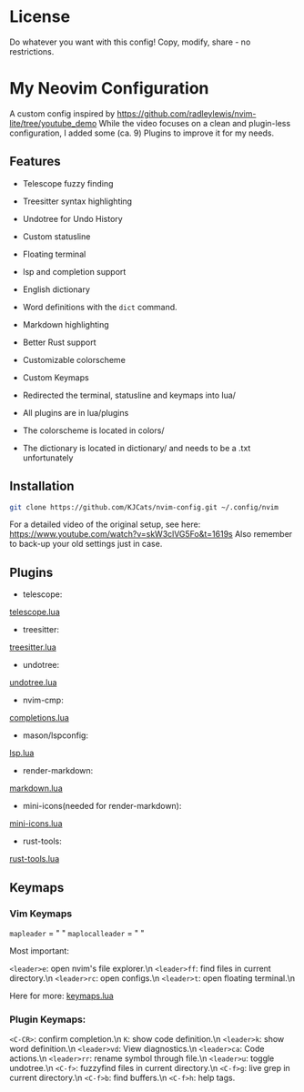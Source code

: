 # License
Do whatever you want with this config! Copy, modify, share - no restrictions.

# My Neovim Configuration

A custom config inspired by https://github.com/radleylewis/nvim-lite/tree/youtube_demo
While the video focuses on a clean and plugin-less configuration,
I added some (ca. 9) Plugins to improve it for my needs.

## Features

- Telescope fuzzy finding
- Treesitter syntax highlighting
- Undotree for Undo History
- Custom statusline
- Floating terminal
- lsp and completion support
- English dictionary
- Word definitions with the `dict` command.
- Markdown highlighting
- Better Rust support
- Customizable colorscheme
- Custom Keymaps

- Redirected the terminal, statusline and keymaps into lua/
- All plugins are in lua/plugins
- The colorscheme is located in colors/
- The dictionary is located in dictionary/ and needs to be a .txt unfortunately


## Installation
```bash
git clone https://github.com/KJCats/nvim-config.git ~/.config/nvim

```

For a detailed video of the original setup, see here: https://www.youtube.com/watch?v=skW3clVG5Fo&t=1619s
Also remember to back-up your old settings just in case.

## Plugins

- telescope:

[telescope.lua](./lua/plugins/telescope.lua)

- treesitter:

[treesitter.lua](./lua/plugins/treesitter.lua)

- undotree:

[undotree.lua](./lua/plugins/undotree.lua)

- nvim-cmp:

[completions.lua](./lua/plugins/completions.lua)

- mason/lspconfig:

[lsp.lua](./lua/plugins/lsp.lua)

- render-markdown:

[markdown.lua](./lua/plugins/markdown.lua)

- mini-icons(needed for render-markdown):

[mini-icons.lua](./lua/plugins/mini-icons.lua)

- rust-tools:

[rust-tools.lua](./lua/plugins/rust-tools.lua)

## Keymaps

### Vim Keymaps

`mapleader` = " "
`maplocalleader` = " "

Most important:

`<leader>e`: open nvim's file explorer.\n
`<leader>ff`: find files in current directory.\n 
`<leader>rc`: open configs.\n
`<leader>t`: open floating terminal.\n

Here for more:
[keymaps.lua](./lua/keymaps.lua)

### Plugin Keymaps:

`<C-CR>`: confirm completion.\n
`K`: show code definition.\n
`<leader>k`: show word definition.\n
`<leader>vd`: View diagnostics.\n
`<leader>ca`: Code actions.\n
`<leader>rr`: rename symbol through file.\n
`<leader>u`: toggle undotree.\n
`<C-f>`: fuzzyfind files in current directory.\n
`<C-f>g`: live grep in current directory.\n
`<C-f>b`: find buffers.\n
`<C-f>h`: help tags.
